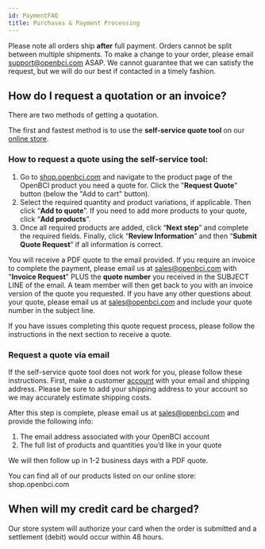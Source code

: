 ```yaml
---
id: PaymentFAQ
title: Purchases & Payment Processing
---
```

Please note all orders ship **after** full payment. Orders cannot be split between multiple shipments. To make a change to your order, please email [support@openbci.com](mailto:support@openbci.com) ASAP. We cannot guarantee that we can satisfy the request, but we will do our best if contacted in a timely fashion.

## How do I request a quotation or an invoice?
There are two methods of getting a quotation. 

The first and fastest method is to use the **self-service quote tool** on our [online store](https://shop.openbci.com). 

### How to request a quote using the self-service tool: 
1. Go to [shop.openbci.com](https://shop.openbci.com) and navigate to the product page of the OpenBCI product you need a quote for. Click the "**Request Quote**" button (below the "Add to cart" button). 
2. Select the required quantity and product variations, if applicable. Then click “**Add to quote**”. If you need to add more products to your quote, click “**Add products**”. 
3. Once all required products are added, click “**Next step**” and complete the required fields.  Finally, click “**Review Information**” and then “**Submit Quote Request**” if all information is correct. 

You will receive a PDF quote to the email provided. If you require an invoice to complete the payment, please email us at [sales@openbci.com](mailto:sales@openbci.com) with "**Invoice Request**" PLUS the **quote number** you received in the SUBJECT LINE of the email. A team member will then get back to you with an invoice version of the quote you requested. If you have any other questions about your quote, please email us at [sales@openbci.com](mailto:sales@openbci.com) and include your quote number in the subject line. 

If you have issues completing this quote request process, please follow the instructions in the next section to receive a quote. 


### Request a quote via email

If the self-service quote tool does not work for you, please follow these instructions. First, make a customer [account](https://shop.openbci.com/account/register) with your email and shipping address. Please be sure to add your shipping address to your account so we may accurately estimate shipping costs. 

After this step is complete, please email us at [sales@openbci.com](mailto:sales@openbci.com) and provide the following info:
1. The email address associated with your OpenBCI account
2. The full list of products and quantities you’d like in your quote

We will then follow up in 1-2 business days with a PDF quote.
  
You can find all of our products listed on our online store: shop.openbci.com 


## When will my credit card be charged?

Our store system will authorize your card when the order is submitted and a settlement (debit) would occur within 48 hours.
